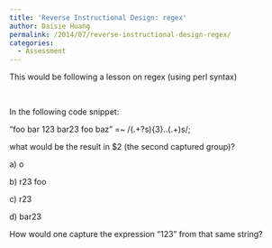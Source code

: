 ```yaml
---
title: 'Reverse Instructional Design: regex'
author: Daisie Huang
permalink: /2014/07/reverse-instructional-design-regex/
categories:
  - Assessment
---
```

This would be following a lesson on regex (using perl syntax)

&nbsp;

In the following code snippet:

&#8220;foo bar 123 bar23 foo baz&#8221; =~ /(.+?s){3}..(.+)s/;

what would be the result in $2 (the second captured group)?

a) o

b) r23 foo

c) r23

d) bar23

How would one capture the expression &#8220;123&#8221; from that same string?

&nbsp;
